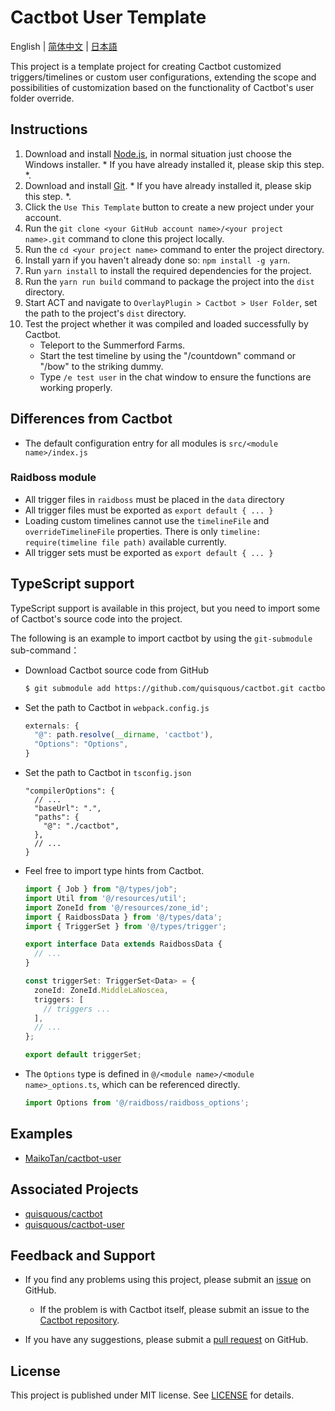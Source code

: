 # Cactbot User Template

English | [简体中文](README.zh-CN.md) | [日本語](README.ja-JP.md)

This project is a template project for creating Cactbot customized triggers/timelines or custom user configurations, extending the scope and possibilities of customization based on the functionality of Cactbot's user folder override.

## Instructions

1. Download and install [Node.js](https://nodejs.org/en/download/), in normal situation just choose the Windows installer. * If you have already installed it, please skip this step. *.
1. Download and install [Git](https://git-scm.com/download/win). * If you have already installed it, please skip this step. *.
1. Click the `Use This Template` button to create a new project under your account.
1. Run the `git clone <your GitHub account name>/<your project name>.git` command to clone this project locally.
1. Run the `cd <your project name>` command to enter the project directory.
1. Install yarn if you haven't already done so: `npm install -g yarn`.
1. Run `yarn install` to install the required dependencies for the project.
1. Run the `yarn run build` command to package the project into the `dist` directory.
1. Start ACT and navigate to `OverlayPlugin > Cactbot > User Folder`, set the path to the project's `dist` directory.
1. Test the project whether it was compiled and loaded successfully by Cactbot.
    - Teleport to the Summerford Farms.
    - Start the test timeline by using the "/countdown" command or "/bow" to the striking dummy.
    - Type `/e test user` in the chat window to ensure the functions are working properly.

## Differences from Cactbot

  - The default configuration entry for all modules is `src/<module name>/index.js`

### Raidboss module
  - All trigger files in `raidboss` must be placed in the `data` directory
  - All trigger files must be exported as `export default { ... }`
  - Loading custom timelines cannot use the `timelineFile` and `overrideTimelineFile` properties. There is only `timeline: require(timeline file path)` available currently.
  - All trigger sets must be exported as `export default { ... }`
## TypeScript support

TypeScript support is available in this project, but you need to import some of Cactbot's source code into the project.

The following is an example to import cactbot by using the `git-submodule` sub-command：

- Download Cactbot source code from GitHub
 
  ```bash
  $ git submodule add https://github.com/quisquous/cactbot.git cactbot
  ```

- Set the path to Cactbot in `webpack.config.js`

  ```js
  externals: {
    "@": path.resolve(__dirname, 'cactbot'),
    "Options": "Options",
  }
  ```

- Set the path to Cactbot in `tsconfig.json`

  ```jsonc
  "compilerOptions": {
    // ...
    "baseUrl": ".",
    "paths": {
      "@": "./cactbot",
    },
    // ...
  }
  ```

- Feel free to import type hints from Cactbot.

  ```typescript
  import { Job } from "@/types/job";
  import Util from '@/resources/util';
  import ZoneId from '@/resources/zone_id';
  import { RaidbossData } from '@/types/data';
  import { TriggerSet } from '@/types/trigger';

  export interface Data extends RaidbossData {
    // ...
  }

  const triggerSet: TriggerSet<Data> = {
    zoneId: ZoneId.MiddleLaNoscea,
    triggers: [
      // triggers ...
    ],
    // ...
  };

  export default triggerSet;
  ```

- The `Options` type is defined in `@/<module name>/<module name>_options.ts`, which can be referenced directly.

  ```typescript
  import Options from '@/raidboss/raidboss_options';
  ```

## Examples

  - [MaikoTan/cactbot-user](https://github.com/MaikoTan/cactbot-user)

## Associated Projects

  - [quisquous/cactbot](https://github.com/quisquous/cactbot)
  - [quisquous/cactbot-user](https://github.com/quisquous/cactbot-user)

## Feedback and Support

  - If you find any problems using this project, please submit an [issue](https://github.com/MaikoTan/cactbot-user-template/issues) on GitHub.

      - If the problem is with Cactbot itself, please submit an issue to the [Cactbot repository](https://github.com/quisquous/cactbot/issues).

  - If you have any suggestions, please submit a [pull request](https://github.com/MaikoTan/cactbot-user-template/pulls) on GitHub.

## License

This project is published under MIT license. See [LICENSE](LICENSE) for details.
